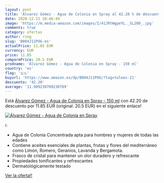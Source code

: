 ```yaml
---
layout: post
title: 'Álvarez Gómez - Agua de Colonia en Spray al 42.20 % de descuento'
date: 2020-12-21 20:46:49
image: 'https://m.media-amazon.com/images/I/41JRtWgpeYL._SL200_.jpg'
comments: true
category: ofertas
author: ring
slug: 'B004J11POG-es'
actualPrice: 11.85 EUR
currency: EUR
price: 11.85
comparePrice: 20.5 EUR
prodname: 'Álvarez Gómez - Agua de Colonia en Spray - 150 ml'
country: 'es'
flag: '🇪🇸'
buyurl: 'https://www.amazon.es/dp/B004J11POG/?tag=tolees-21'
descuento: '42.20'
average: '11.989230769230769'
---
```


Está [Álvarez Gómez - Agua de Colonia en Spray - 150 ml](https://www.amazon.es/dp/B004J11POG/?tag=tolees-21) con 42.20 de descuento por 11.85 EUR (original: 20.5 EUR) en el siguiente enlace!

[![Álvarez Gómez - Agua de Colonia en Spray](https://m.media-amazon.com/images/I/41JRtWgpeYL._SL200_.jpg)](https://www.amazon.es/dp/B004J11POG/?tag=tolees-21)

ℹ️:

- Agua de Colonia Concentrada apta para hombres y mujeres de todas las edades
- Contiene aceites esenciales de plantas, frutas y flores del mediterráneo como Limón, Romero, Geranios, Lavanda y Bergamota.
- Frasco de cristal para mantener un olor duradero y refrescante
- Propiedades tonificantes y refrescantes
- Dermatológicamente testado

[Ver la oferta!!](https://www.amazon.es/dp/B004J11POG/?tag=tolees-21)
